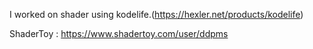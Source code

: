 I worked on shader using kodelife.(https://hexler.net/products/kodelife)

ShaderToy : https://www.shadertoy.com/user/ddpms
